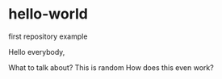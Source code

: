 # hello-world
first repository example

Hello everybody,

What to talk about? This is random
How does this even work?
